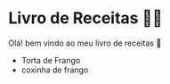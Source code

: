 #  Livro de Receitas :man_cook:

Olá! bem vindo ao meu livro de receitas :wave:

- Torta de Frango
- coxinha de frango 
